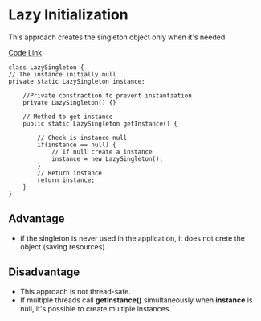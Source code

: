 # Lazy Initialization

This approach creates the singleton object only when it's needed.

[Code Link](https://github.com/bit-based-computing/Design-Pattern/tree/main) 

    class LazySingleton {
    // The instance initially null
    private static LazySingleton instance;
    
        //Private constraction to prevent instantiation
        private LazySingleton() {}
    
        // Method to get instance
        public static LazySingleton getInstance() {
    
            // Check is instance null
            if(instance == null) {
                // If null create a instance
                instance = new LazySingleton();
            }
            // Return instance
            return instance;
        }
    }

## Advantage
- if the singleton is never used in the application, it does not crete the object (saving resources).
    
## Disadvantage
- This approach is not thread-safe. 
- If multiple threads call **getInstance()** simultaneously when **instance** is null, 
  it's possible to create multiple instances.
